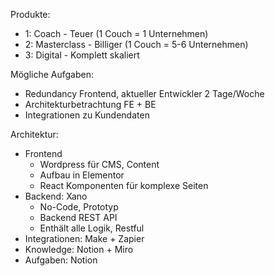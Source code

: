 Produkte:

- 1: Coach - Teuer (1 Couch = 1 Unternehmen)
- 2: Masterclass - Billiger (1 Couch = 5-6 Unternehmen)
- 3: Digital - Komplett skaliert

Mögliche Aufgaben:

- Redundancy Frontend, aktueller Entwickler 2 Tage/Woche
- Architekturbetrachtung FE + BE
- Integrationen zu Kundendaten

Architektur:

- Frontend
   - Wordpress für CMS, Content
   - Aufbau in Elementor
   - React Komponenten für komplexe Seiten
- Backend: Xano
   - No-Code, Prototyp
   - Backend REST API
   - Enthält alle Logik, Restful
- Integrationen: Make + Zapier
- Knowledge: Notion + Miro
- Aufgaben: Notion

